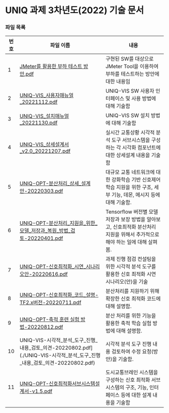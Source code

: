 # UNIQ 과제 3차년도(2022) 기술 문서

### 파일 목록

| 번호 | 파일 이름                                                                              | 내용                                                                                                    |
| ---- | -------------------------------------------------------------------------------------- | ------------------------------------------------------------------------------------------------------- |
| 1    | [JMeter를 활용한 부하 테스트 방안.pdf](./JMeter를%20활용한%20부하%20테스트%20방안.pdf) | 구현된 SW를 대상으로 JMeter Tool을 이용하여 부하를 테스트하는 방안에 대한 내용임                        |
| 2    | [UNIQ-VIS_사용자매뉴얼\_20221112.pdf](UNIQ-VIS_사용자매뉴얼_20221112.pdf)             | UNIQ-VIS SW 사용자 인터페이스 및 사용 방법에 대해 기술함                                                |
| 3    | [UNIQ-VIS_설치매뉴얼\_20221130.pdf](UNIQ-VIS_설치매뉴얼_20221130.pdf)                 | UNIQ-VIS SW 설치 방법에 대해 기술함                                                                     |
| 4    | [UNIQ-VIS_상세설계서\_v2.0_20221207.pdf](UNIQ-VIS-상세설계서_v2.0_20221207.pdf)        | 실시간 교통상황 시각적 분석 도구 서브시스템을 구성하는 각 시각화 컴포넌트에 대한 상세설계 내용을 기술함 |
| 5    | [UNIQ-OPT-분산처리_상세_설계안-20220303.pdf](./UNIQ-OPT-분산처리_상세_설계안-20220303.pdf)        | 대규모 교통 네트워크에 대한 강화학습 기반 신호제어 학습 지원을 위한 구조, 세부 기능, 데몬, 메시지 등에 대해 기술함. |
| 6    | [UNIQ-OPT-분산처리_지원을_위한_모델_저장과_복원_방법_검토-20220401.pdf](./UNIQ-OPT-분산처리_지원을_위한_모델_저장과_복원_방법_검토-20220401.pdf)        | Tensorflow 버전별 모델 저장과 보장 방법을 알아보고, 신호최적화 분산처리 지원을 위해서 추가적으로 해야 하는 일에 대해 살펴봄. |
| 7    | [UNIQ-OPT-신호최적화_시연_시나리오안-20220616.pdf](./UNIQ-OPT-신호최적화_시연_시나리오안-20220616.pdf)        | 과제 진행 점검 컨설팅을 위한 시각적 분석 도구를 활용한 신호 최적화 시연 시나리오(안)을 기술|
| 8    | [UNIQ-OPT-신호최적화_코드_설명-TF2.x버전-20220711.pdf](./UNIQ-OPT-신호최적화_코드_설명-TF2.x버전-20220711.pdf)        | 분산처리를 지원하기 위해 확장한 신호 최적화 코드에 대해 설명함. |
| 9    | [UNIQ-OPT-축적 훈련 실험 방법-20220812.pdf](./UNIQ-OPT-축적%20훈련%20실험%20방법-20220812.pdf)        | 분산 처리를 위한 기능을 활용한 축적 학습 실험 방법에 대해 설명함. |
| 10   | UNIQ-VIS-시각적_분석_도구_진행_내용_검토_의견-20220802.pdf](./UNIQ-VIS-시각적_분석_도구_진행_내용_검토_의견-20220802.pdf)        | 시각적 분석 도구 진행 내용 검토하여 수정 요청(방안)을 기술함. |
| 11   | [UNIQ-OPT-신호최적화서브시스템설계서-v1.5.pdf](./UNIQ-OPT-신호최적화서브시스템설계서-v1.5.pdf)        | 도시교통브레인 시스템을 구성하는 신호 최적화 서브시스템의 구조, 기능, 인터페이스 등에 대한 설계 내용을 기술함 |
